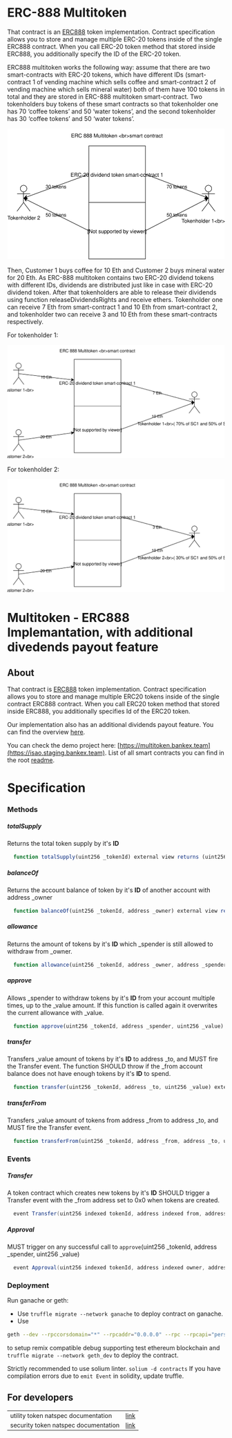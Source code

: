 # ERC-888 Multitoken
That contract is an [ERC888](https://github.com/ethereum/EIPs/issues/888)  token implementation. Contract specification allows you to store and manage multiple ERC-20 tokens inside of the single ERC888 contract. When you call ERC-20 token method that stored inside ERC888, you additionally specify the ID of the ERC-20 token.

ERC888 multitoken works the following way: assume that there are two smart-contracts with ERC-20 tokens, which have different IDs (smart-contract 1 of vending machine which sells coffee and smart-contract 2 of vending machine which sells mineral water) both of them have 100 tokens in total  and they are stored in ERC-888 multitoken smart-contract. Two tokenholders buy tokens of these smart contracts so that tokenholder one has 70 ‘coffee tokens’ and 50 ‘water tokens’, and the second tokenholder has 30 ‘coffee tokens’ and 50 ‘water tokens’.  

![getting multitokens](../docs/images/image0_m.svg)

Then, Customer 1 buys coffee for 10 Eth and Customer 2 buys mineral water for 20 Eth. As ERC-888 multitoken contains two ERC-20 dividend tokens with different IDs, dividends are distributed just like in case with ERC-20 dividend token. After that tokenholders are able to release their dividends using function releaseDividendsRights and receive ethers. Tokenholder one can receive 7 Eth from smart-contract 1 and 10 Eth from smart-contract 2, and tokenholder two can receive 3 and 10 Eth from these smart-contracts respectively.

For tokenholder 1:

![tokenholder 1 releasing dividends](../docs/images/image1_m.svg)

For tokenholder 2:

![tokenholder 2 releasing dividends](../docs/images/image2_m.svg)

# Multitoken - ERC888 Implemantation, with additional divedends payout feature
## About
That contract is [ERC888](https://github.com/ethereum/EIPs/issues/888) token implementation.
  Contract specification allows you to store and manage multiple ERC20 tokens inside of the single contract ERC888 contract.
  When you call ERC20 token method that stored inside ERC888, you additionally specifies Id of the ERC20 token.
  
  Our implementation also has an additional dividends payout feature. You can find the overview [here](https://blog.bankex.org/dividend-payout-bankex-tests-the-newest-token-standard-erc-888-aff5a1fb14eb).
  
  You can check the demo project here: [https://multitoken.bankex.team](https://isao.staging.bankex.team).
  List of all smart contracts you can find in the root [readme](../).

# Specification

### Methods
##### totalSupply
Returns the total token supply by it's **ID**
```js
  function totalSupply(uint256 _tokenId) external view returns (uint256)
```
##### balanceOf
Returns the account balance of token by it's **ID** of another account with address _owner
```js
  function balanceOf(uint256 _tokenId, address _owner) external view returns (uint256)
```
##### allowance
Returns the amount of tokens by it's **ID** which _spender is still allowed to withdraw from _owner.
```js
  function allowance(uint256 _tokenId, address _owner, address _spender) external view returns (uint256)
```
##### approve
Allows _spender to withdraw tokens by it's **ID** from your account multiple times, up to the _value amount. If this function is called again it overwrites the current allowance with _value.
```js
  function approve(uint256 _tokenId, address _spender, uint256 _value) external returns (bool)
```
##### transfer
Transfers _value amount of tokens by it's **ID** to address _to, and MUST fire the Transfer event. The function SHOULD throw if the _from account balance does not have enough tokens by it's **ID** to spend.
```js
  function transfer(uint256 _tokenId, address _to, uint256 _value) external returns (bool)
```
##### transferFrom
Transfers _value amount of tokens from address _from to address _to, and MUST fire the Transfer event.
```js
  function transferFrom(uint256 _tokenId, address _from, address _to, uint256 _value) external returns (bool)
```
### Events
##### Transfer
A token contract which creates new tokens by it's **ID** SHOULD trigger a Transfer event with the _from address set to 0x0 when tokens are created.
``` java
  event Transfer(uint256 indexed tokenId, address indexed from, address indexed to, uint256 value)
```
##### Approval
MUST trigger on any successful call to `approve`(uint256 _tokenId, address _spender, uint256 _value)
``` java
  event Approval(uint256 indexed tokenId, address indexed owner, address indexed spender, uint256 value)
```
### Deployment
 Run ganache or geth: 
- Use `truffle migrate --network ganache` to  deploy contract on ganache.
- Use
```bash
geth --dev --rpccorsdomain="*" --rpcaddr="0.0.0.0" --rpc --rpcapi="personal,eth,net,debug,web3,db,admin" --networkid 7555  --dev.period=1
```
to setup remix compatible debug supporting test ethereum blockchain and `truffle migrate --network geth_dev` to deploy the contract.

Strictly recommended to use solium linter. `solium -d contracts`
If you have compilation errors due to `emit Event` in solidity, update truffle.


## For developers

|||
|---|---|
| utility token natspec documentation | [link](https://bankex.github.io/multi-token/docs/MultiToken/)  |
| security token natspec documentation  | [link](https://bankex.github.io/multi-token/docs/MultiDividendsToken/) |
